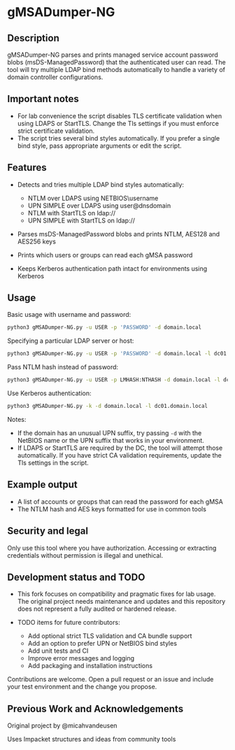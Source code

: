 # gMSADumper-NG

## Description

gMSADumper-NG parses and prints managed service account password blobs (msDS-ManagedPassword) that the authenticated user can read. The tool will try multiple LDAP bind methods automatically to handle a variety of domain controller configurations.

## Important notes

* For lab convenience the script disables TLS certificate validation when using LDAPS or StartTLS. Change the Tls settings if you must enforce strict certificate validation.
* The script tries several bind styles automatically. If you prefer a single bind style, pass appropriate arguments or edit the script.

## Features

* Detects and tries multiple LDAP bind styles automatically:

  * NTLM over LDAPS using NETBIOS\username
  * UPN SIMPLE over LDAPS using user@dnsdomain
  * NTLM with StartTLS on ldap://
  * UPN SIMPLE with StartTLS on ldap://
* Parses msDS-ManagedPassword blobs and prints NTLM, AES128 and AES256 keys
* Prints which users or groups can read each gMSA password
* Keeps Kerberos authentication path intact for environments using Kerberos

## Usage

Basic usage with username and password:

```bash
python3 gMSADumper-NG.py -u USER -p 'PASSWORD' -d domain.local
```

Specifying a particular LDAP server or host:

```bash
python3 gMSADumper-NG.py -u USER -p 'PASSWORD' -d domain.local -l dc01.domain.local
```

Pass NTLM hash instead of password:

```bash
python3 gMSADumper-NG.py -u USER -p LMHASH:NTHASH -d domain.local -l dc01.domain.local
```

Use Kerberos authentication:

```bash
python3 gMSADumper-NG.py -k -d domain.local -l dc01.domain.local
```

Notes:

* If the domain has an unusual UPN suffix, try passing `-d` with the NetBIOS name or the UPN suffix that works in your environment.
* If LDAPS or StartTLS are required by the DC, the tool will attempt those automatically. If you have strict CA validation requirements, update the Tls settings in the script.

## Example output

* A list of accounts or groups that can read the password for each gMSA
* The NTLM hash and AES keys formatted for use in common tools

## Security and legal

Only use this tool where you have authorization. Accessing or extracting credentials without permission is illegal and unethical.

## Development status and TODO

* This fork focuses on compatibility and pragmatic fixes for lab usage. The original project needs maintenance and updates and this repository does not represent a fully audited or hardened release.
* TODO items for future contributors:

  * Add optional strict TLS validation and CA bundle support
  * Add an option to prefer UPN or NetBIOS bind styles
  * Add unit tests and CI
  * Improve error messages and logging
  * Add packaging and installation instructions

Contributions are welcome. Open a pull request or an issue and include your test environment and the change you propose.

## Previous Work and Acknowledgements
Original project by @micahvandeusen

Uses Impacket structures and ideas from community tools
